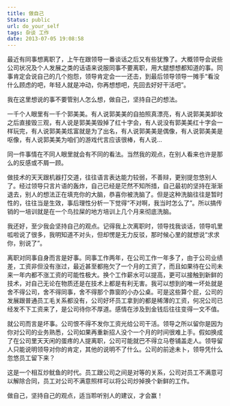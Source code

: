 ```yaml
---
title: 做自己
Status: public
url: do_your_self
tags: 杂谈 工作
date: 2013-07-05 19:08:58
---
```



最近有同事想离职了，上午在跟领导一番谈话之后又有些犹豫了。大概领导会说些公司状况及个人发展之类的话语来说服同事不要离职，用大腿想想都知道的事。同事肯定会说自己的几个抱怨，领导肯定会一一还击，到最后领导领导一摊手“看没什么顾虑的吧，年轻人就是冲动，你再想想吧，先回去好好干活吧”。

我在这里想说的事不要管别人怎么想，做自己，坚持自己的想法。

一千个人眼里有一千个郭美美。有人说郭美美的自拍照真漂亮，有人说郭美美卸妆之后直接毁三观，有人说是郭美美毁掉了红十字会，有人说没有郭美美红十字会一样玩完，有人说郭美美炫富就是为了出名，有人说郭美美是偶像，有人说郭美美是呕像，有人说郭美美为咱们的游戏代言应该很棒，有人说...

同一件事情在不同人眼里就会有不同的看法。当然我的观点，在别人看来也许是那么的反感或不屑一顾。

做技术的天天跟机器打交道，往往语言表达能力较弱，不善辩，更别提忽悠别人了。经过领导只言片语的轰炸，自己已经是茫然不知所措，自己最初的坚持在渐渐退去，别人的想法正在填充你的大脑，恭喜你被洗脑了。但是这种洗脑往往是暂时性的，往往当是生效，事后理性分析一下觉得“不对啊，我当时怎么了”。所以搞传销的一培训就是在一个鸟拉屎的地方培训上几个月来彻底洗脑。

我还好，至少我会坚持自己的观点。记得我上次离职时，领导找我谈话，领导叽里呱啦说了很多，我明知道不对头，但却愣是无力反驳，那时候心里的就想说“求求你，别说了”。

离职对同事自身而言是好事。同事工作两年，在公司工作一年多了，由于公司业绩差，工资非但没有涨过，最近甚至都拖欠了一个月的工资了，而且如果待在公司未来一年内都不涨工资的可能性极大。换个工作薪水可以提高，更可以接触到新鲜的技术，对自己无论在物质还是在技术上都是有利无害。我可以想到的唯一坏处就是舍不得公司，舍不得同事，舍不得那个靠窗的小办公桌。可是这些算个屁，公司的发展跟普通员工毛关系都没有，公司好坏员工拿到的都是稀薄的工资，何况公司已经发不下工资来了，是公司待你不厚道。感情在涉及到金钱后往往变得一文不值。

就公司而言是坏事。公司恨不得不发你工资光给公司干活。领导之所以留你是因为你对公司的业务熟悉，公司如果再重新招人没个一个月的时间很难上手。假如换成了在公司里天天闲的蛋疼的人提离职，公司可能就巴不得立马卷铺盖走人。领导留人只能说明领导对你的肯定，其他的说明不了什么。公司的前途未卜，领导凭什么忽悠员工留下来？

这是一个相互炒鱿鱼的时代。员工跟公司之间是对等的关系，公司对员工不满意可以解除合同，员工对公司不满意照样可以将公司炒掉换个新鲜的工作。

做自己，坚持自己的观点，适当聆听别人的建议，才会赢！
